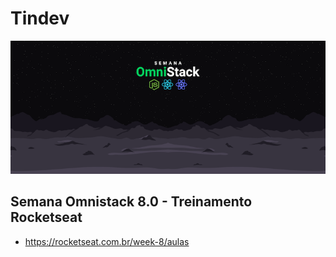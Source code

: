 # Tindev

![OmniStack](https://raw.githubusercontent.com/kenjiyamamoto/Tindev/master/readme.png)

## Semana Omnistack 8.0 - Treinamento Rocketseat

- https://rocketseat.com.br/week-8/aulas

